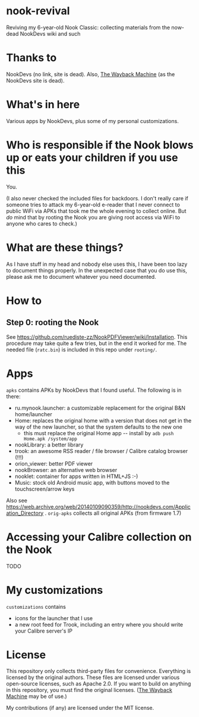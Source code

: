 # nook-revival
Reviving my 6-year-old Nook Classic: collecting materials from the now-dead NookDevs wiki and such

Thanks to
=========

NookDevs (no link, site is dead). Also, [The Wayback Machine](https://web.archive.org/web/) (as the NookDevs site is dead).

What's in here
==============

Various apps by NookDevs, plus some of my personal customizations.

Who is responsible if the Nook blows up or eats your children if you use this
=============================================================================

You.

(I also never checked the included files for backdoors. I don't really care if someone tries to attack my 6-year-old e-reader that I never connect to public WiFi via APKs that took me the whole evening to collect online. But *do* mind that by rooting the Nook you are giving root access via WiFi to anyone who cares to check.)

What are these things?
======================

As I have stuff in my head and nobody else uses this, I have been too lazy to document things properly. In the unexpected case that you do use this, please ask me to document whatever you need documented.

How to
======

Step 0: rooting the Nook
------------------------

See https://github.com/ruediste-zz/NookPDFViewer/wiki/Installation. This procedure may take quite a few tries, but in the end it worked for me.
The needed file (`ratc.bin`) is included in this repo under `rooting/`.

Apps
====

`apks` contains APKs by NookDevs that I found useful. The following is in there:

- ru.mynook.launcher: a customizable replacement for the original B&N home/launcher
- Home: replaces the original home with a version that does not get in the way of the new launcher, so that the system defaults to the new one
  - this must replace the original Home app -- install by `adb push Home.apk /system/app`
- nookLibrary: a better library
- trook: an awesome RSS reader / file browser / Calibre catalog browser (!!!)
- orion_viewer: better PDF viewer
- nookBrowser: an alternative web browser
- nooklet: container for apps written in HTML+JS :-)
- Music: stock old Android music app, with buttons moved to the touchscreen/arrow keys

Also see https://web.archive.org/web/20140109090359/http://nookdevs.com/Application_Directory .
`orig-apks` collects all original APKs (from firmware 1.7)

Accessing your Calibre collection on the Nook
=============================================

TODO

My customizations
=================

`customizations` contains

- icons for the launcher that I use
- a new root feed for Trook, including an entry where you should write your Calibre server's IP

License
=======

This repository only collects third-party files for convenience. Everything
is licensed by the original authors. These files are licensed under various
open-source licenses, such as Apache 2.0. If you want to build on anything in
this repository, you must find the original licenses.
([The Wayback Machine](https://web.archive.org/web/) may be of use.)

My contributions (if any) are licensed under the MIT license.
